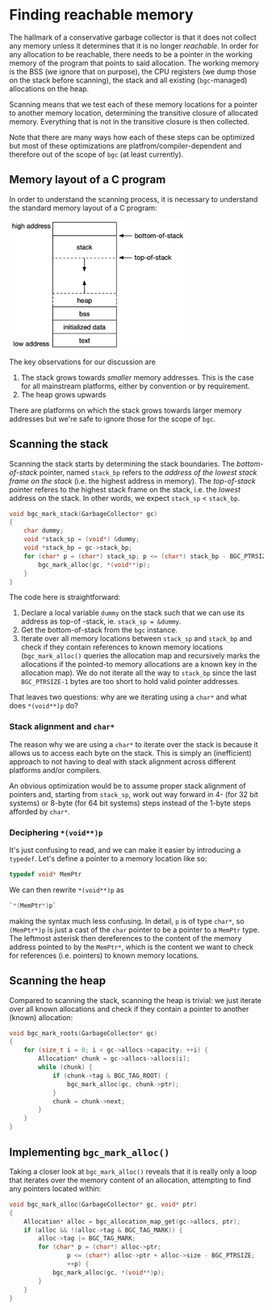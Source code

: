 # Finding reachable memory

The hallmark of a conservative garbage collector is that it does not collect
any memory unless it determines that it is no longer *reachable*. In order for
any allocation to be reachable, there needs to be a pointer in the working
memory of the program that points to said allocation. The working memory is the
BSS (we ignore that on purpose), the CPU registers (we dump those on the stack
before scanning), the stack and all existing (`bgc`-managed) allocations on the
heap.

Scanning means that we test each of these memory locations for a pointer to another
memory location, determining the transitive closure of allocated memory.
Everything that is not in the transitive closure is then collected.

Note that there are many ways how each of these steps can be optimized but
most of these
optimizations are platfrom/compiler-dependent and therefore out of the scope of
`bgc` (at least currently).

## Memory layout of a C program

In order to understand the scanning process, it is necessary to understand the
standard memory layout of a C program:

<img align="center" src="mem_layout.png" alt="" width="350"/>

The key observations for our discussion are

1. The stack grows towards *smaller* memory addresses. This is the case for
   all mainstream platforms, either by convention or by requirement.
2. The heap grows upwards


There are platforms on which the stack grows towards larger memory addresses
but we're safe to ignore those for the scope of `bgc`.

## Scanning the stack

Scanning the stack starts by determining the stack boundaries. The
*bottom-of-stack* pointer, named `stack_bp` refers to the *address of the
lowest stack frame on the stack* (i.e. the highest address in memory). The
*top-of-stack* pointer referes to the highest stack frame on the stack, i.e.
the *lowest* address on the stack.
In other words, we expect `stack_sp` < `stack_bp`.

```c
void bgc_mark_stack(GarbageCollector* gc)
{
    char dummy;
    void *stack_sp = (void*) &dummy;
    void *stack_bp = gc->stack_bp;
    for (char* p = (char*) stack_sp; p <= (char*) stack_bp - BGC_PTRSIZE; ++p) {
        bgc_mark_alloc(gc, *(void**)p);
    }
}
```

The code here is straightforward:

1. Declare a local variable `dummy` on the stack such that we can use
   its address as top-of -stack, ie. `stack_sp = &dummy`.
2. Get the bottom-of-stack from the `bgc` instance.
3. Iterate over all memory locations between `stack_sp` and `stack_bp` and check
   if they contain references to known memory locations (`bgc_mark_alloc()`
   queries the allocation map and recursively marks the allocations if the
   pointed-to memory allocations are a known key in the allocation map).
   We do not iterate all the way to `stack_bp` since the last `BGC_PTRSIZE-1` bytes
   are too short to hold valid pointer addresses.

That leaves two questions: why are we iterating using a `char*` and
what does `*(void**)p` do?

### Stack alignment and `char*`

The reason why we are using a `char*` to iterate over the stack is because it
allows us to access each byte on the stack. This is simply an (inefficient)
approach to
not having to deal with stack alignment across different platforms and/or
compilers.

An obvious optimization would be to assume proper stack alignment of pointers
and, starting from `stack_sp`, work out way forward in 4- (for 32 bit systems) or
8-byte (for 64 bit systems) steps instead of the 1-byte steps afforded by
`char*`.

### Deciphering `*(void**)p`

It's just confusing to read, and we can make it easier by introducing a
`typedef`. Let's define a pointer to a memory location like so:

```c
typedef void* MemPtr
```

We can then rewrite `*(void**)p` as

```c
`*(MemPtr*)p`
```

making the syntax much less confusing. In detail, `p` is of type `char*`, so
`(MemPtr*)p` is just a cast of the `char` pointer to be a pointer to a `MemPtr`
type. The leftmost asterisk then dereferences to the content of the memory
address pointed to by the `MemPtr*`, which is the content we want to check for
references (i.e. pointers) to known memory locations.

## Scanning the heap

Compared to scanning the stack, scanning the heap is trivial: we just iterate
over all known allocations and check if they contain a pointer to another
(known) allocation:

```c
void bgc_mark_roots(GarbageCollector* gc)
{
    for (size_t i = 0; i < gc->allocs->capacity; ++i) {
        Allocation* chunk = gc->allocs->allocs[i];
        while (chunk) {
            if (chunk->tag & BGC_TAG_ROOT) {
                bgc_mark_alloc(gc, chunk->ptr);
            }
            chunk = chunk->next;
        }
    }
}
```

## Implementing `bgc_mark_alloc()`

Taking a closer look at `bgc_mark_alloc()` reveals that it is really only a loop
that iterates over the memory content of an allocation, attempting to find any
pointers located within:

```c
void bgc_mark_alloc(GarbageCollector* gc, void* ptr)
{
    Allocation* alloc = bgc_allocation_map_get(gc->allocs, ptr);
    if (alloc && !(alloc->tag & BGC_TAG_MARK)) {
        alloc->tag |= BGC_TAG_MARK;
        for (char* p = (char*) alloc->ptr;
                p <= (char*) alloc->ptr + alloc->size - BGC_PTRSIZE;
                ++p) {
            bgc_mark_alloc(gc, *(void**)p);
        }
    }
}
